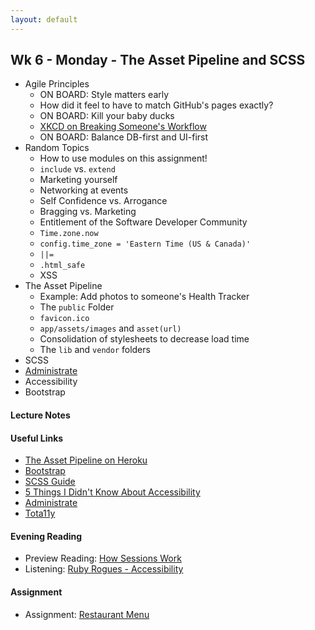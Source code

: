 ```yaml
---
layout: default
---
```


## Wk 6 - Monday - The Asset Pipeline and SCSS

* Agile Principles
  * ON BOARD: Style matters early
  * How did it feel to have to match GitHub's pages exactly?
  * ON BOARD: Kill your baby ducks
  * [XKCD on Breaking Someone's Workflow](https://xkcd.com/1172/)
  * ON BOARD: Balance DB-first and UI-first
* Random Topics
  * How to use modules on this assignment!
  * `include` vs. `extend`
  * Marketing yourself
  * Networking at events
  * Self Confidence vs. Arrogance
  * Bragging vs. Marketing
  * Entitlement of the Software Developer Community
  * `Time.zone.now`
  * `config.time_zone = 'Eastern Time (US & Canada)'`
  * `||=`
  * `.html_safe`
  * XSS
* The Asset Pipeline
  * Example: Add photos to someone's Health Tracker
  * The `public` Folder
  * `favicon.ico`
  * `app/assets/images` and `asset(url)`
  * Consolidation of stylesheets to decrease load time
  * The `lib` and `vendor` folders
* SCSS
* [Administrate](https://github.com/thoughtbot/administrate)
* Accessibility
* Bootstrap

#### Lecture Notes

<!--
* [Class Video]()
* [Whiteboard - Assets, etc](http://tiyd-rails.s3.amazonaws.com/pictures/uploaded_files/000/000/043/original/app_lib_vendor.jpg?1444071405)
-->

#### Useful Links

* [The Asset Pipeline on Heroku](https://devcenter.heroku.com/articles/rails-4-asset-pipeline)
* [Bootstrap](http://getbootstrap.com/)
* [SCSS Guide](http://sass-lang.com/)
* [5 Things I Didn't Know About Accessibility](http://www.scimedsolutions.com/articles/70-5-things-i-didn-t-know-about-web-accessibility)
* [Administrate](https://github.com/thoughtbot/administrate)
* [Tota11y](http://khan.github.io/tota11y/)

#### Evening Reading

* Preview Reading: [How Sessions Work](http://www.justinweiss.com/articles/how-rails-sessions-work/)
* Listening: [Ruby Rogues - Accessibility](https://devchat.tv/ruby-rogues/119-rr-accessibility-with-brian-hogan)

#### Assignment

* Assignment: [Restaurant Menu](https://github.com/tiyd-rails-2016-01/restaurant_menu)
<!-- * Feedback: [Restaurant Menu Feedback](feedback) -->
